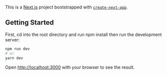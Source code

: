 This is a [Next.js](https://nextjs.org/) project bootstrapped with [`create-next-app`](https://github.com/vercel/next.js/tree/canary/packages/create-next-app).


## Getting Started

First, cd into the root directory and run npm install then run the development server:

```bash
npm run dev
# or
yarn dev
```

Open [http://localhost:3000](http://localhost:3000) with your browser to see the result.


